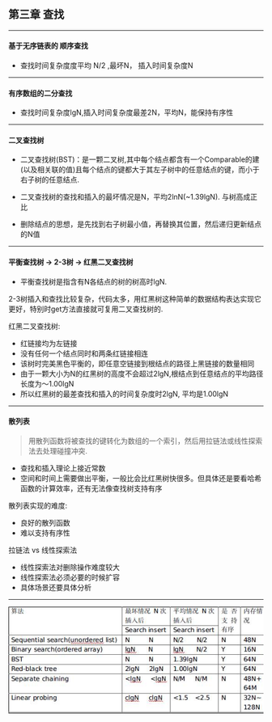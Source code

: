 ## 第三章 查找

---

#### 基于无序链表的 顺序查找
- 查找时间复杂度度平均 N/2 ,最坏N， 插入时间复杂度N
 
---

#### 有序数组的二分查找
- 查找时间复杂度lgN,插入时间复杂度最差2N，平均N，能保持有序性

---

#### 二叉查找树
- 二叉查找树(BST)：是一颗二叉树,其中每个结点都含有一个Comparable的建(以及相关联的值)且每个结点的键都大于其左子树中的任意结点的键，而小于右子树的任意结点.
- 二叉查找树的查找和插入的最坏情况是N，平均2lnN(~1.39lgN). 与树高成正比

- 删除结点的思想，是先找到右子树最小值，再替换其位置，然后递归更新结点的N值

---

#### 平衡查找树 -> 2-3树 -> 红黑二叉查找树
- 平衡查找树是指含有N各结点的树的树高时lgN.

2-3树插入和查找比较复杂，代码太多，用红黑树这种简单的数据结构表达实现它更好，特别时get方法直接就可复用二叉查找树的.

红黑二叉查找树:

- 红链接均为左链接
- 没有任何一个结点同时和两条红链接相连
- 该树时完美黑色平衡的，即任意空链接到根结点的路径上黑链接的数量相同
- 由于一颗大小为N的红黑树的高度不会超过2lgN,根结点到任意结点的平均路径长度为～1.00lgN
- 所以红黑树的最差查找和插入的时间复杂度时2lgN, 平均是1.00lgN

---

#### 散列表
> 用散列函数将被查找的键转化为数组的一个索引，然后用拉链法或线性探索法去处理碰撞冲突.

- 查找和插入理论上接近常数
- 空间和时间上需要做出平衡，一般比会比红黑树快很多。但具体还是要看哈希函数的计算效率，还有无法像查找树支持有序

散列表实现的难度:

- 良好的散列函数
- 难以支持有序性

拉链法 vs 线性探索法

- 线性探索法对删除操作难度较大
- 线性探索法必须必要的时候扩容
- 具体场景还要具体分析

---

![SEARCH](../resource/search_summary.jpg)
